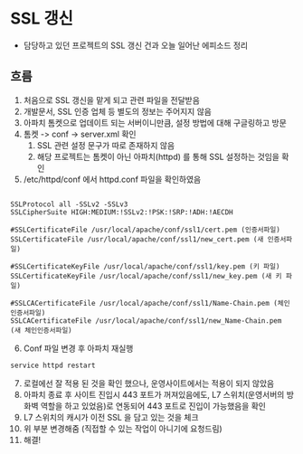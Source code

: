 # SSL 갱신
- 담당하고 있던 프로젝트의 SSL 갱신 건과 오늘 일어난 에피소드 정리


## 흐름
1. 처음으로 SSL 갱신을 맡게 되고 관련 파일을 전달받음
2. 개발문서, SSL 인증 업체 등 별도의 정보는 주어지지 않음
3. 아파치 톰켓으로 업데이트 되는 서버이니만큼, 설정 방법에 대해 구글링하고 방문
4. 톰켓 -> conf -> server.xml 확인
   1. SSL 관련 설정 문구가 따로 존재하지 않음
   2. 해당 프로젝트는 톰켓이 아닌 아파치(httpd) 를 통해 SSL 설정하는 것임을 확인
5. /etc/httpd/conf 에서 httpd.conf 파일을 확인하였음
```httpd.config

SSLProtocol all -SSLv2 -SSLv3
SSLCipherSuite HIGH:MEDIUM:!SSLv2:!PSK:!SRP:!ADH:!AECDH

#SSLCertificateFile /usr/local/apache/conf/ssl1/cert.pem (인증서파일)
SSLCertificateFile /usr/local/apache/conf/ssl1/new_cert.pem (새 인증서파일)

#SSLCertificateKeyFile /usr/local/apache/conf/ssl1/key.pem (키 파일)
SSLCertificateKeyFile /usr/local/apache/conf/ssl1/new_key.pem (새 키 파일)

#SSLCACertificateFile /usr/local/apache/conf/ssl1/Name-Chain.pem (체인인증서파일)
SSLCACertificateFile /usr/local/apache/conf/ssl1/new_Name-Chain.pem (새 체인인증서파일)

```

6. Conf 파일 변경 후 아파치 재실행
```
service httpd restart
```

7. 로컬에선 잘 적용 된 것을 확인 했으나, 운영사이트에서는 적용이 되지 않았음
8. 아파치 종료 후 사이트 진입시 443 포트가 꺼져있음에도, L7 스위치(운영서버의 방화벽 역할을 하고 있었음)로 연동되어 443 포트로 진입이 가능했음을 확인
9. L7 스위치의 캐시가 이전 SSL 을 담고 있는 것을 체크
10. 위 부분 변경해줌 (직접할 수 있는 작업이 아니기에 요청드림)
11. 해결!
